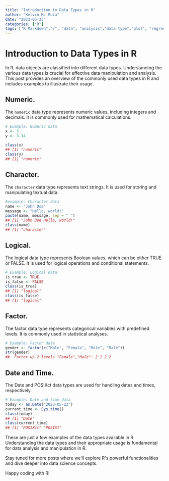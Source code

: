 ```yaml
---
title: "Introduction to Data Types in R"
author: "Kelvin M. Muia"
date: "2023-05-23"
categories: ["R"]
tags: ["R Markdown","r", "data", "analysis","data type","plot", "regression"]
---
```




# Introduction to Data Types in R

In R, data objects are classified into different data types. Understanding the various data types is crucial for effective data manipulation and analysis. This post provides an overview of the commonly used data types in R and includes examples to illustrate their usage.

## Numeric.  


The `numeric` data type represents numeric values, including integers and decimals. It is commonly used for mathematical calculations.


```r
# Example: Numeric data
x <- 5
y <- 3.14

class(x)
## [1] "numeric"
class(y)
## [1] "numeric"
```


## Character.   

The `character` data type represents text strings. It is used for storing and manipulating textual data.


```r
#example: Character data
name <- "John Doe"
message <- "Hello, world!"
paste(name, message, sep = " ")
## [1] "John Doe Hello, world!"
class(name)
## [1] "character"
```
## Logical.  

The logical data type represents Boolean values, which can be either TRUE or FALSE. It is used for logical operations and conditional statements.


```r
# Example: Logical data
is_true <- TRUE
is_false <- FALSE
class(is_true)
## [1] "logical"
class(is_false)
## [1] "logical"
```


## Factor.   

The factor data type represents categorical variables with predefined levels. It is commonly used in statistical analyses.

```r
# Example: Factor data
gender <- factor(c("Male", "Female", "Male", "Male"))
str(gender)
##  Factor w/ 2 levels "Female","Male": 2 1 2 2
```


## Date and Time.   

The Date and POSIXct data types are used for handling dates and times, respectively.  


```r
# Example: Date and time data
today <- as.Date("2023-05-22")
current_time <- Sys.time()
class(today)
## [1] "Date"
class(current_time)
## [1] "POSIXct" "POSIXt"
```


These are just a few examples of the data types available in R. Understanding the data types and their appropriate usage is fundamental for data analysis and manipulation in R.

Stay tuned for more posts where we'll explore R's powerful functionalities and dive deeper into data science concepts.

Happy coding with R!
